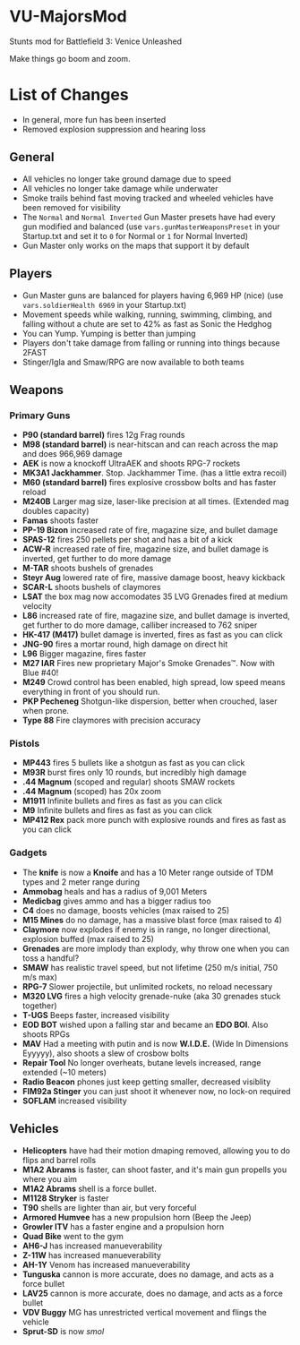 # VU-MajorsMod
Stunts mod for Battlefield 3: Venice Unleashed

Make things go boom and zoom.

# List of Changes
- In general, more fun has been inserted
- Removed explosion suppression and hearing loss

## General
- All vehicles no longer take ground damage due to speed
- All vehicles no longer take damage while underwater
- Smoke trails behind fast moving tracked and wheeled vehicles have been removed for visibility
- The `Normal` and `Normal Inverted` Gun Master presets have had every gun modified and balanced (use `vars.gunMasterWeaponsPreset` in your Startup.txt and set it to `0` for Normal or `1` for Normal Inverted)
- Gun Master only works on the maps that support it by default

## Players
- Gun Master guns are balanced for players having 6,969 HP (nice) (use `vars.soldierHealth 6969` in your Startup.txt)
- Movement speeds while walking, running, swimming, climbing, and falling without a chute are set to 42% as fast as Sonic the Hedghog
- You can Yump. Yumping is better than jumping
- Players don't take damage from falling or running into things because 2FAST
- Stinger/Igla and Smaw/RPG are now available to both teams

## Weapons

### Primary Guns
- **P90 (standard barrel)** fires 12g Frag rounds
- **M98 (standard barrel)** is near-hitscan and can reach across the map and does 966,969 damage
- **AEK** is now a knockoff UltraAEK and shoots RPG-7 rockets
- **MK3A1 Jackhammer**. Stop. Jackhammer Time. (has a little extra recoil)
- **M60 (standard barrel)** fires explosive crossbow bolts and has faster reload
- **M240B** Larger mag size, laser-like precision at all times. (Extended mag doubles capacity)
- **Famas** shoots faster
- **PP-19 Bizon** increased rate of fire, magazine size, and bullet damage
- **SPAS-12** fires 250 pellets per shot and has a bit of a kick
- **ACW-R** increased rate of fire, magazine size, and bullet damage is inverted, get further to do more damage
- **M-TAR** shoots bushels of grenades
- **Steyr Aug** lowered rate of fire, massive damage boost, heavy kickback
- **SCAR-L** shoots bushels of claymores
- **LSAT** the box mag now accomodates 35 LVG Grenades fired at medium velocity
- **L86** increased rate of fire, magazine size, and bullet damage is inverted, get further to do more damage, calliber increased to 762 sniper
- **HK-417 (M417)** bullet damage is inverted, fires as fast as you can click
- **JNG-90** fires a mortar round, high damage on direct hit 
- **L96** Bigger magazine, fires faster
- **M27 IAR** Fires new proprietary Major's Smoke Grenades™. Now with Blue #40!
- **M249** Crowd control has been enabled, high spread, low speed means everything in front of you should run.
- **PKP Pecheneg** Shotgun-like dispersion, better when crouched, laser when prone.
- **Type 88** Fire claymores with precision accuracy

### Pistols
- **MP443** fires 5 bullets like a shotgun as fast as you can click
- **M93R** burst fires only 10 rounds, but incredibly high damage
- **.44 Magnum** (scoped and regular) shoots SMAW rockets
- **.44 Magnum** (scoped) has 20x zoom
- **M1911** Infinite bullets and fires as fast as you can click
- **M9** Infinite bullets and fires as fast as you can click
- **MP412 Rex** pack more punch with explosive rounds and fires as fast as you can click

### Gadgets
- The **knife** is now a **Knoife** and has a 10 Meter range outside of TDM types and 2 meter range during
- **Ammobag** heals and has a radius of 9,001 Meters
- **Medicbag** gives ammo and has a bigger radius too
- **C4** does no damage, boosts vehicles (max raised to 25)
- **M15 Mines** do no damage, has a massive blast force (max raised to 4)
- **Claymore** now explodes if enemy is in range, no longer directional, explosion buffed (max raised to 25)
- **Grenades** are more implody than explody, why throw one when you can toss a handful?
- **SMAW** has realistic travel speed, but not lifetime (250 m/s initial, 750 m/s max)
- **RPG-7** Slower projectile, but unlimited rockets, no reload necessary
- **M320 LVG** fires a high velocity grenade-nuke (aka 30 grenades stuck together)
- **T-UGS** Beeps faster, increased visibility
- **EOD BOT** wished upon a falling star and became an **EDO BOI**. Also shoots RPGs
- **MAV** Had a meeting with putin and is now **W.I.D.E.** (Wide In Dimensions Eyyyyy), also shoots a slew of crosbow bolts
- **Repair Tool** No longer overheats, butane levels increased, range extended (\~10 meters)
- **Radio Beacon** phones just keep getting smaller, decreased visiblity
- **FIM92a Stinger** you can just shoot it whenever now, no lock-on required
- **SOFLAM** increased visibility

## Vehicles
- **Helicopters** have had their motion dmaping removed, allowing you to do flips and barrel rolls
- **M1A2 Abrams** is faster, can shoot faster, and it's main gun propells you where you aim
- **M1A2 Abrams** shell is a force bullet.
- **M1128 Stryker** is faster
- **T90** shells are lighter than air, but very forceful
- **Armored Humvee** has a new propulsion horn (Beep the Jeep)
- **Growler ITV** has a faster engine and a propulsion horn
- **Quad Bike** went to the gym
- **AH6-J** has increased manueverability
- **Z-11W** has increased manueverability
- **AH-1Y** Venom has increased manueverability
- **Tunguska** cannon is more accurate, does no damage, and acts as a force bullet
- **LAV25** cannon is more accurate, does no damage, and acts as a force bullet
- **VDV Buggy** MG has unrestricted vertical movement and flings the vehicle
- **Sprut-SD** is now *smol*
